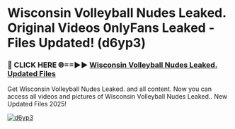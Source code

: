 # Wisconsin Volleyball Nudes Leaked. Original Videos 0nlyFans Leaked - Files Updated! (d6yp3)

<h3>🔴 CLICK HERE 🌐==►► <a href="https://tinyurl.com/4mcuefdz" rel="nofollow">Wisconsin Volleyball Nudes Leaked. Updated Files</a></h3>

Get Wisconsin Volleyball Nudes Leaked. and all content. Now you can access all videos and pictures of Wisconsin Volleyball Nudes Leaked.. New Updated Files 2025!

[![d6yp3](https://i.imgur.com/StAQSOY.gif)](https://tinyurl.com/4mcuefdz)
